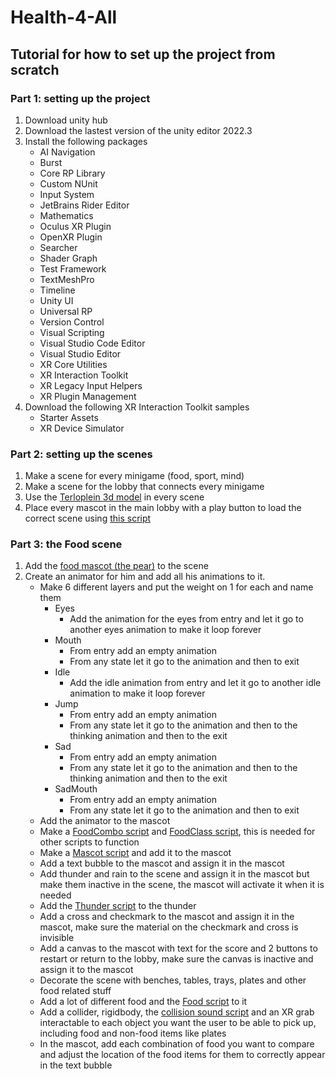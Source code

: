 # Health-4-All
## Tutorial for how to set up the project from scratch
### Part 1: setting up the project

1. Download unity hub
2. Download the lastest version of the unity editor 2022.3
3. Install the following packages 
    - AI Navigation
    - Burst
    - Core RP Library
    - Custom NUnit
    - Input System
    - JetBrains Rider Editor
    - Mathematics
    - Oculus XR Plugin
    - OpenXR Plugin
    - Searcher
    - Shader Graph
    - Test Framework
    - TextMeshPro
    - Timeline
    - Unity UI
    - Universal RP
    - Version Control
    - Visual Scripting
    - Visual Studio Code Editor
    - Visual Studio Editor
    - XR Core Utilities 
    - XR Interaction Toolkit
    - XR Legacy Input Helpers
    - XR Plugin Management
4. Download the following XR Interaction Toolkit samples
    - Starter Assets
    - XR Device Simulator

### Part 2: setting up the scenes

1. Make a scene for every minigame (food, sport, mind)
2. Make a scene for the lobby that connects every minigame
3. Use the [Terloplein 3d model](https://github.com/IgnaceShoeib/Health-4-All/raw/main/Assets/Models/Terloplein%203D%20version%203.fbx) in every scene
4. Place every mascot in the main lobby with a play button to load the correct scene using [this script](https://github.com/IgnaceShoeib/Health-4-All/blob/main/Assets/Scripts/ChangeScene.cs)

### Part 3: the Food scene

1. Add the [food mascot (the pear)](https://github.com/IgnaceShoeib/Health-4-All/raw/main/Assets/Models/Pear_Mascot_Jump_fixed.fbx) to the scene
2. Create an animator for him and add all his animations to it.
    - Make 6 different layers and put the weight on 1 for each and name them
        - Eyes
            - Add the animation for the eyes from entry and let it go to another eyes animation to make it loop forever
        - Mouth
            - From entry add an empty animation
            - From any state let it go to the animation and then to exit
        - Idle
            - Add the idle animation from entry and let it go to another idle animation to make it loop forever
        - Jump
            - From entry add an empty animation
            - From any state let it go to the animation and then to the thinking animation and then to the exit
        - Sad
            - From entry add an empty animation
            - From any state let it go to the animation and then to the thinking animation and then to the exit 
        - SadMouth 
            - From entry add an empty animation
            - From any state let it go to the animation and then to exit
    - Add the animator to the mascot
    - Make a [FoodCombo script](https://github.com/IgnaceShoeib/Health-4-All/blob/main/Assets/Scripts/Food/FoodCombo.cs) and [FoodClass script](https://github.com/IgnaceShoeib/Health-4-All/blob/main/Assets/Scripts/Food/FoodClass.cs), this is needed for other scripts to function
    - Make a [Mascot script](https://github.com/IgnaceShoeib/Health-4-All/blob/main/Assets/Scripts/Food/Mascot.cs) and add it to the mascot
    - Add a text bubble to the mascot and assign it in the mascot
    - Add thunder and rain to the scene and assign it in the mascot but make them inactive in the scene, the mascot will activate it when it is needed
    - Add the [Thunder script](https://github.com/IgnaceShoeib/Health-4-All/blob/main/Assets/Scripts/Food/Thunder.cs) to the thunder
    - Add a cross and checkmark to the mascot and assign it in the mascot, make sure the material on the checkmark and cross is invisible
    - Add a canvas to the mascot with text for the score and 2 buttons to restart or return to the lobby, make sure the canvas is inactive and assign it to the mascot
    - Decorate the scene with benches, tables, trays, plates and other food related stuff
    - Add a lot of different food and the [Food script](https://github.com/IgnaceShoeib/Health-4-All/blob/main/Assets/Scripts/Food/Food.cs) to it
    - Add a collider, rigidbody, the [collision sound script](https://github.com/IgnaceShoeib/Health-4-All/blob/main/Assets/Scripts/CollisionSound.cs) and an XR grab interactable to each object you want the user to be able to pick up, including food and non-food items like plates
    - In the mascot, add each combination of food you want to compare and adjust the location of the food items for them to correctly appear in the text bubble
